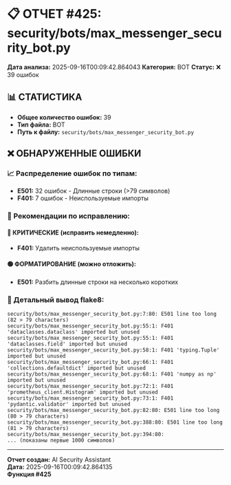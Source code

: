 # 📋 ОТЧЕТ #425: security/bots/max_messenger_security_bot.py

**Дата анализа:** 2025-09-16T00:09:42.864043
**Категория:** BOT
**Статус:** ❌ 39 ошибок

## 📊 СТАТИСТИКА

- **Общее количество ошибок:** 39
- **Тип файла:** BOT
- **Путь к файлу:** `security/bots/max_messenger_security_bot.py`

## ❌ ОБНАРУЖЕННЫЕ ОШИБКИ

### 📈 Распределение ошибок по типам:

- **E501:** 32 ошибок - Длинные строки (>79 символов)
- **F401:** 7 ошибок - Неиспользуемые импорты

### 🎯 Рекомендации по исправлению:

#### 🔴 КРИТИЧЕСКИЕ (исправить немедленно):
- **F401:** Удалить неиспользуемые импорты

#### 🟢 ФОРМАТИРОВАНИЕ (можно отложить):
- **E501:** Разбить длинные строки на несколько коротких

### 📝 Детальный вывод flake8:

```
security/bots/max_messenger_security_bot.py:7:80: E501 line too long (82 > 79 characters)
security/bots/max_messenger_security_bot.py:55:1: F401 'dataclasses.dataclass' imported but unused
security/bots/max_messenger_security_bot.py:55:1: F401 'dataclasses.field' imported but unused
security/bots/max_messenger_security_bot.py:58:1: F401 'typing.Tuple' imported but unused
security/bots/max_messenger_security_bot.py:66:1: F401 'collections.defaultdict' imported but unused
security/bots/max_messenger_security_bot.py:68:1: F401 'numpy as np' imported but unused
security/bots/max_messenger_security_bot.py:72:1: F401 'prometheus_client.Histogram' imported but unused
security/bots/max_messenger_security_bot.py:73:1: F401 'pydantic.validator' imported but unused
security/bots/max_messenger_security_bot.py:82:80: E501 line too long (80 > 79 characters)
security/bots/max_messenger_security_bot.py:388:80: E501 line too long (81 > 79 characters)
security/bots/max_messenger_security_bot.py:394:80: 
... (показаны первые 1000 символов)
```

---
**Отчет создан:** AI Security Assistant  
**Дата:** 2025-09-16T00:09:42.864135  
**Функция #425**
